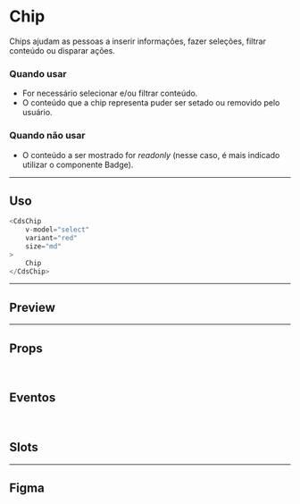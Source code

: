 # Chip

Chips ajudam as pessoas a inserir informações, fazer seleções, filtrar conteúdo ou disparar ações.

### Quando usar

- For necessário selecionar e/ou filtrar conteúdo.
- O conteúdo que a chip representa puder ser setado ou removido pelo usuário.

### Quando não usar

- O conteúdo a ser mostrado for *readonly* (nesse caso, é mais indicado utilizar o componente Badge).

---

## Uso

```js
<CdsChip
	v-model="select"
	variant="red"
	size="md"
>
	Chip
</CdsChip>
```

---

## Preview

<DemoContainer
	:component="CdsChip"
	:events="cdsChipEvents"
/>

---

## Props

<APITable
	name="Chip"
	section="props"
/>
<br />

## Eventos

<APITable
	name="Chip"
	section="events"
/>
<br />

## Slots

<APITable
	name="Chip"
	section="slots"
/>

---

## Figma

<FigmaFrame
	src="https://embed.figma.com/design/J5fTswomlHu7RXk1gwbUq6/Cuida?node-id=2040-370&embed-host=share"
/>

<script setup>
import { ref } from 'vue';
import CdsChip from '@/components/Chip.vue';
import APITable from '../../docgen/APITable.vue';
import DemoContainer from '../../docgen/DemoContainer.vue';
import FigmaFrame from '../../docgen/FigmaFrame.vue';

const cdsChipEvents = [
	'click'
];
</script>
